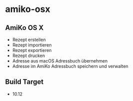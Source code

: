 amiko-osx
=========

## AmiKo OS X
* Rezept erstellen
* Rezept importieren
* Rezept exportieren
* Rezept drucken
* Adresse aus macOS Adressbuch übernehmen
* Adresse im AmiKo Adressbuch speichern und verwalten

## Build Target
* 10.12
